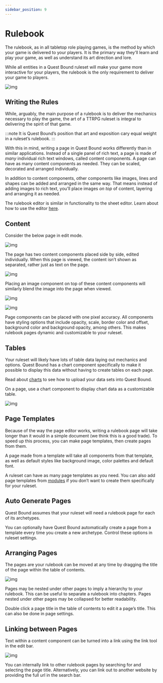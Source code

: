 ```yaml
---
sidebar_position: 9
---
```


# Rulebook

The rulebook, as in all tabletop role playing games, is the method by which your game is delivered to your players. It is the primary way they’ll learn and play your game, as well as understand its art direction and lore.

While all entities in a Quest Bound ruleset will make your game more interactive for your players, the rulebook is the only requirement to deliver your game to players.

![img](./img/rulebook-page.png)

## Writing the Rules

While, arguably, the main purpose of a rulebook is to deliver the mechanics necessary to play the game, the art of a TTRPG ruleset is integral to delivering the spirit of that game.

:::note
It is Quest Bound’s position that art and exposition cary equal weight in a ruleset’s rulebook.
:::

With this in mind, writing a page in Quest Bound works differently than in similar applications. Instead of a single panel of rich text, a page is made of _many_ individual rich text windows, called content components. A page can have as many content components as needed. They can be scaled, decorated and arranged individually.

In addition to content components, other components like images, lines and shapes can be added and arranged in the same way. That means instead of adding images to rich text, you’ll place images _on top_ of content, layering and arranging it as needed.

The rulebook editor is similar in functionality to the sheet editor. Learn about how to use the editor [here](./sheet-templates.md).

## Content

Consider the below page in edit mode.

![img](./img/content-components.png)

The page has two content components placed side by side, edited individually. When this page is viewed, the content isn’t shown as separated, rather just as text on the page.

![img](./img/content-view.png)

Placing an image component on top of these content components will similarly blend the image into the page when viewed.

![img](./img/image-edit.png)

![img](./img/image-view.png)

Page components can be placed with one pixel accuracy. All components have styling options that include opacity, scale, border color and offset, background color and background opacity, among others. This makes rulebook pages dynamic and customizable to your ruleset.

## Tables

Your ruleset will likely have lots of table data laying out mechanics and options. Quest Bound has a chart component specifically to make it possible to display this data without having to create tables on each page.

Read about [charts](./charts.md) to see how to upload your data sets into Quest Bound.

On a page, use a chart component to display chart data as a customizable table.

![img](./img/rulebook-chart.png)

## Page Templates

Because of the way the page editor works, writing a rulebook page will take longer than it would in a simple document (we think this is a good trade). To speed up this process, you can make page templates, then create pages from them.

A page made from a template will take all components from that template, as well as default styles like background image, color palettes and default font.

A ruleset can have as many page templates as you need. You can also add page templates from [modules](./rulesets/modules) if you don’t want to create them specifically for your ruleset.

## Auto Generate Pages

Quest Bound assumes that your ruleset will need a rulebook page for each of its archetypes.

You can optionally have Quest Bound automatically create a page from a template every time you create a new archetype. Control these options in ruleset settings.

## Arranging Pages

The pages are your rulebook can be moved at any time by dragging the title of the page within the table of contents.

![img](./img/arrange-pages.png)

Pages may be nested under other pages to imply a hierarchy to your rulebook. This can be useful to separate a rulebook into chapters. Pages nested under other pages may be collapsed for better readability.

Double click a page title in the table of contents to edit it a page’s title. This can also be done in page settings.

## Linking between Pages

Text within a content component can be turned into a link using the link tool in the edit bar.

![img](./img/link-pages.png)

You can internally link to other rulebook pages by searching for and selecting the page title. Alternatively, you can link out to another website by providing the full url in the search bar.

